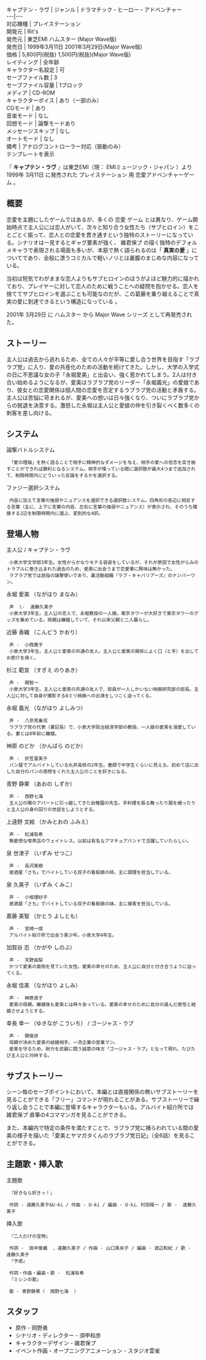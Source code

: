 キャプテン・ラヴ  |  ジャンル  |  ドラマチック・ヒーロー・アドベンチャー   
---|---  
対応機種  |  プレイステーション   
開発元  |  Rit's   
発売元  |  東芝EMI  ハムスター  (Major Wave版)   
発売日  |  1999年3月11日  2001年3月29日(Major Wave版)   
価格  |  5,800円(税抜)  1,500円(税抜)(Major Wave版)   
レイティング  |  全年齢   
キャラクター名設定  |  可   
セーブファイル数  |  3   
セーブファイル容量  |  1ブロック   
メディア  |  CD-ROM   
キャラクターボイス  |  あり（一部のみ）   
CGモード  |  あり   
音楽モード  |  なし   
回想モード  |  論撃モードあり   
メッセージスキップ  |  なし   
オートモード  |  なし   
備考  |  アナログコントローラー対応（振動のみ）   
テンプレートを表示  
  
『 **キャプテン・ラヴ** 』は東芝EMI（現：  EMIミュージック・ジャパン  ）より  1999年  3月11日  に発売された
プレイステーション  用  恋愛アドベンチャーゲーム  。

##  概要  

恋愛を主題にしたゲームではあるが、多くの  恋愛  ゲーム
とは異なり、ゲーム開始時点で主人公には恋人がいて、次々と知り合う女性たち（サブヒロイン）をことごとく振って、恋人との恋愛を貫き通すという独特のストーリーになっている。シナリオは一見するとギャグ要素が強く、
雑君保プ  の描く独特のデフォルメキャラで表現される場面も多いが、本筋で熱く語られるのは「 **真実の愛**
」についてであり、全般に漂うコミカルで軽いノリとは裏腹のまじめな内容になっている。

当初は短気でわがままな恋人よりもサブヒロインのほうがよほど魅力的に描かれており、プレイヤーに対して恋人のために戦うことへの疑問を抱かせる。恋人を捨ててサブヒロインを選ぶことも可能なのだが、この葛藤を乗り越えることで真実の愛に到達できるという構造になっている
  。

2001年  3月29日  に  ハムスター  から  Major Wave シリーズ  として再発売された。

##  ストーリー  

主人公は過去から逃れるため、全ての人々が平等に愛し合う世界を目指す「ラブラブ党」に入り、愛の共産化のための活動を続けてきた。しかし、大学の入学式の日に不思議な女の子「永堀愛美」と出会い、強く惹かれてしまう。2人は付き合い始めるようになるが、愛美はラブラブ党のリーダー「永堀義光」の愛娘であり、彼女との恋愛関係は個人間の恋愛を否定するラブラブ党の活動と矛盾する。主人公は苦悩に苛まれるが、愛美への想いは日々強くなり、ついにラブラブ党からの脱退を決意する。激怒した永堀は主人公と愛娘の仲を引き裂くべく数多くの刺客を差し向ける。

##  システム  

論撃バトルシステム

     「愛の理論」を熱く語ることで相手に精神的なダメージを与え、相手の愛への信念を突き崩すことができれば勝利となるシステム。相手が喋っている間に選択肢が最大4つまで追加されて、制限時間内にどういった反論をするかを選択する。 
ファジー選択システム

     内容に加えて言葉の強弱やニュアンスを選択できる選択肢システム。四角形の各辺に相反する言葉（主に、上下に言葉の内容、左右に言葉の強弱やニュアンス）が表示され、そのうち隣接する2辺を制限時間内に選ぶ、変則的な4択。 

##  登場人物  

主人公 / キャプテン・ラヴ

     小泉大学文学部3年生。女性からかなりモテる容姿をしているが、それが原因で女性がらみのトラブルに巻き込まれた過去のため、愛美に出会うまで恋愛事に興味は無かった。 
     ラブラブ党では屈指の論撃使いであり、裏活動組織『ラブ・キャバリアーズ』のナンバーワン。 
永堀 愛美 （ながほり まなみ）

     声  \-  遠藤久美子 
     小泉大学3年生。主人公の恋人で、永堀教授の一人娘。東京タワーが大好きで東京タワーのグッズを集めている。両親は離婚していて、それ以来父親と二人暮らし。 
近藤 香織 （こんどう かおり）

     声 -  小西寛子 
     小泉大学3年生。主人公と愛美の共通の友人。主人公と愛美の関係によく口（と手）を出してお節介を焼く。 
杉江 範宣 （すぎえ のりあき）

     声 -  関智一 
     小泉大学3年生。主人公と愛美の共通の友人で、部員が一人しかいない映画研究部の部長。主人公に対して自身が撮影する8ミリ映画への出演をしつこく迫ってくる。 
永堀 義光 （ながほり よしみつ）

     声 -  八奈見乗児 
     ラブラブ党の代表（書記長）で、小泉大学政治経済学部の教授。一人娘の愛美を溺愛している。妻とは8年前に離婚。 
神原 のどか （かんばら のどか）

     声 -  折笠富美子 
     パン屋でアルバイトしている丸井高校の2年生。童顔で中学生くらいに見える。初めて店に出した自分のパンの感想をくれた主人公のことを好きになる。 
青野 静果 （あおの しずか）

     声 -  西野七海 
     主人公の隣のアパートに引っ越してきた幼稚園の先生。手料理を振る舞ったり服を繕ったりと主人公の身の回りの世話をしようとする。 
上遠野 文絵 （かみとおの ふみえ）

     声 -  松浦有希 
     無愛想な喫茶店のウェイトレス。以前は有名なアマチュアバンドで活躍していたらしい。 
泉 世津子 （いずみ せつこ）

     声 -  長沢美樹 
     居酒屋「さち」でバイトしている双子の看板娘の姉。主に調理を担当している。 
泉 久美子 （いずみ くみこ）

     声 -  小坂理紗子 
     居酒屋「さち」でバイトしている双子の看板娘の妹。主に接客を担当している。 
嘉藤 美智 （かとう よしとも）

     声 -  宮崎一成 
     アルバイト紹介所で出会う美少年。小泉大学4年生。 
加賀谷 忍 （かがや しのぶ）

     声 -  天野由梨 
     かつて愛美の面倒を見ていた女性。愛美の幸せのため、主人公に自分と付き合うように迫ってくる。 
永堀 佳美 （ながほり よしみ）

     声 -  榊原良子 
     愛美の母親。離婚後も愛美とは時々会っている。愛美の幸せのために自分の選んだ男性と結婚させようとする。 
幸長 幸一 （ゆきなが こういち） / ゴージャス・ラブ

     声 -  関俊彦 
     母親が決めた愛美の結婚相手。一流企業の営業マン。 
     愛美を守るため、財力を武器に闘う誠意の味方「ゴージャス・ラブ」となって現れ、たびたび主人公と対峙する。 

##  サブストーリー  

シーン毎のセーブポイントにおいて、本編とは直接関係の無いサブストーリーを見ることができる「フリー」コマンドが現れることがある。サブストーリーで繰り返し会うことで本編に登場するキャラクターもいる。アルバイト紹介所では
雑君保プ  直筆の4コママンガを見ることができる。

また、本編内で特定の条件を満たすことで、ラブラブ党に捕らわれている間の愛美の様子を描いた「愛美とヤマガタくんのラブラブ党日記」（全6話）を見ることができる。

##  主題歌・挿入歌  

主題歌

     『好きなら好きっ！』 

     作詞 - 遠藤久美子&U-ki / 作曲 - U-ki / 編曲 - U-ki、村田陽一 / 歌 -  遠藤久美子 

挿入歌

     『二人だけの宝物』 

     作詞 -  田中章義  、遠藤久美子 / 作曲 - 山口美央子 / 編曲 - 渡辺和紀 / 歌 -  遠藤久美子 
     『予感』 

     作詞・作曲・編曲・歌 -  松浦有希 
     『ミシンの歌』 

     歌 - 青野静果（  西野七海  ） 

##  スタッフ  

  * 原作 -  岡野勇 
  * シナリオ・ディレクター - 須甲和彦 
  * キャラクターデザイン -  雑君保プ 
  * イベント作画・オープニングアニメーション -  スタジオ雲雀 

